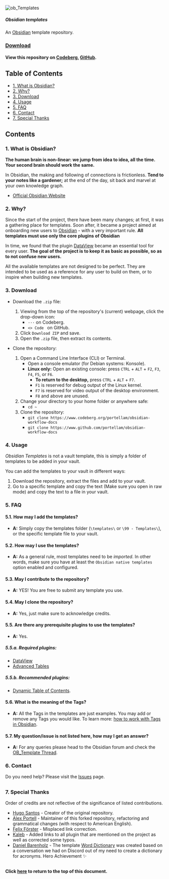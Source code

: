 ![ob_Templates](logo.png)
##### *Obsidian templates*
An <a href="https://obsidian.md/">Obsidian</a> template repository.

### [Download](#4-download)
#### View this repository on [Codeberg][01], [GitHub][02].
[01]: https://codeberg.org/portellam/Obsidian-templates
[02]: https://github.com/portellam/Obsidian-templates
##

## Table of Contents
  - [1. What is Obsidian?](#1-what-is-obsidian)
  - [2. Why?](#2-why)
  - [3. Download](#3-download)
  - [4. Usage](#3-usage)
  - [5. FAQ](#5-faq)
  - [6. Contact](#6-contact)
  - [7. Special Thanks](#7-special-thanks)

## Contents
### 1. What is Obsidian?
**The human brain is non-linear: we jump from idea to idea, all the time. Your second brain should work the same.**

In Obsidian, the making and following of connections is frictionless. **Tend to your notes like a gardener;** at the end of the day, sit back and marvel at your own knowledge graph.

  - [Official Obsidian Website](https://obsidian.md)

### 2. Why?
Since the start of the project, there have been many changes; at first, it was a gathering place for templates. Soon after, it became a project aimed at onboarding new users to <a href="https://obsidian.md/">Obsidian</a> - with a very important rule. **All templates must use only the core plugins of Obsidian**

In time, we found that the plugin <a href="https://github.com/blacksmithgu/obsidian-dataview">DataView</a> became an essential tool for every user. **The goal of the project is to keep it as basic as possible, so as to not confuse new users.**

All the available templates are not designed to be perfect. They are intended to be used as a reference for any user to build on them, or to inspire when building new templates.

### 3. Download
- Download the `.zip` file:
    1. Viewing from the top of the repository's (current) webpage, click the
        drop-down icon:
        - `···` on Codeberg.
        - `<> Code ` on GitHub.
    2. Click `Download ZIP` and save.
    3. Open the `.zip` file, then extract its contents.

- Clone the repository:
    1. Open a Command Line Interface (CLI) or Terminal.
        - Open a console emulator (for Debian systems: Konsole).
        - **Linux only:** Open an existing console: press `CTRL` + `ALT` + `F2`,
        `F3`, `F4`, `F5`, or `F6`.
            - **To return to the desktop,** press `CTRL` + `ALT` + `F7`.
            - `F1` is reserved for debug output of the Linux kernel.
            - `F7` is reserved for video output of the desktop environment.
            - `F8` and above are unused.
    2. Change your directory to your home folder or anywhere safe:
        - `cd ~`
    3. Clone the repository:
        - `git clone https://www.codeberg.org/portellam/obsidian-workflow-docs`
        - `git clone https://www.github.com/portellam/obsidian-workflow-docs`

### 4. Usage
*Obsidian Templates* is not a vault template, this is simply a folder of templates to be added in your vault. 

You can add the templates to your vault in different ways:
1. Download the repository, extract the files and add to your vault.
2. Go to a specific template and copy the text (Make sure you open in raw mode) and copy the text to a file in your vault.

### 5. FAQ
#### 5.1. How may I add the templates?
  - **A:** Simply copy the templates folder (`\templates\` or `\99 - Templates\`), or the specific template file to your vault.

#### 5.2. How may I use the templates?
  - **A:** As a general rule, most templates need to be *imported*. In other words, make sure you have at least the `Obsidian native templates` option enabled and configured.

#### 5.3. May I contribute to the repository?
  - **A:** YES! You are free to submit any template you use.

#### 5.4. May I clone the repository?
  - **A:** Yes, just make sure to acknowledge credits.

#### 5.5. Are there any prerequisite plugins to use the templates?
  - **A:** Yes.

##### 5.5.a. Required plugins:
  - <a href="https://github.com/blacksmithgu/obsidian-dataview">DataView</a>
  - <a href="https://github.com/tgrosinger/advanced-tables-obsidian">Advanced Tables</a>

##### 5.5.b. Recommended plugins: 
  - <a href="https://github.com/Aidurber/obsidian-plugin-dynamic-toc">Dynamic Table of Contents</a>.

#### 5.6. What is the meaning of the Tags?
  - **A:** All the Tags in the templates are just examples. You may add or remove any Tags you would like. To learn more: <a href="https://help.obsidian.md/How+to/Working+with+tags">how to work with Tags in Obsidian</a>.

#### 5.7. My question/issue is not listed here, how may I get an answer?
  - **A:** For any queries please head to the Obsidian forum and check the <a href="https://forum.obsidian.md/t/obsidian-notes-template/28940">OB_Template Thread</a>.

### 6. Contact
Do you need help? Please visit the [Issues][61] page.

[61]: https://github.com/portellam/Obsidian-workflow-docs/issues
##

### 7. Special Thanks
Order of credits are not reflective of the significance of listed contributions.
  - <a href="https://github.com/llZektorll">Hugo Santos</a> - Creator of the original repository.
  - <a href="https://github.com/portellam">Alex Portell</a> - Maintainer of this forked repository, refactoring and grammatical changes (with respect to American English).
  - <a href="https://github.com/FeFoe">Felix Förster</a> - Misplaced link correction.
  - <a href="https://github.com/kaleblub">Kaleb</a> - Added links to all plugin that are mentioned on the project as well as corrected some typos.
  - <a href="https://github.com/dbarenholz">Daniel Barenholz</a> - The template <a href="https://github.com/llZektorll/OB_Template/blob/main/0A_Templates/0A_17_WordDictionary/0A_17_1_WordDictionary.md">Word Dictionary</a> was created based on a conversation we had on Discord out of my need to create a dictionary for acronyms. Hero Achievement ✨
##

#### Click [here](#obsidian-templates) to return to the top of this document.